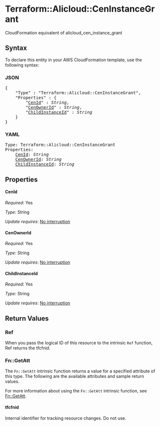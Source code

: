 # Terraform::Alicloud::CenInstanceGrant

CloudFormation equivalent of alicloud_cen_instance_grant

## Syntax

To declare this entity in your AWS CloudFormation template, use the following syntax:

### JSON

<pre>
{
    "Type" : "Terraform::Alicloud::CenInstanceGrant",
    "Properties" : {
        "<a href="#cenid" title="CenId">CenId</a>" : <i>String</i>,
        "<a href="#cenownerid" title="CenOwnerId">CenOwnerId</a>" : <i>String</i>,
        "<a href="#childinstanceid" title="ChildInstanceId">ChildInstanceId</a>" : <i>String</i>
    }
}
</pre>

### YAML

<pre>
Type: Terraform::Alicloud::CenInstanceGrant
Properties:
    <a href="#cenid" title="CenId">CenId</a>: <i>String</i>
    <a href="#cenownerid" title="CenOwnerId">CenOwnerId</a>: <i>String</i>
    <a href="#childinstanceid" title="ChildInstanceId">ChildInstanceId</a>: <i>String</i>
</pre>

## Properties

#### CenId

_Required_: Yes

_Type_: String

_Update requires_: [No interruption](https://docs.aws.amazon.com/AWSCloudFormation/latest/UserGuide/using-cfn-updating-stacks-update-behaviors.html#update-no-interrupt)

#### CenOwnerId

_Required_: Yes

_Type_: String

_Update requires_: [No interruption](https://docs.aws.amazon.com/AWSCloudFormation/latest/UserGuide/using-cfn-updating-stacks-update-behaviors.html#update-no-interrupt)

#### ChildInstanceId

_Required_: Yes

_Type_: String

_Update requires_: [No interruption](https://docs.aws.amazon.com/AWSCloudFormation/latest/UserGuide/using-cfn-updating-stacks-update-behaviors.html#update-no-interrupt)

## Return Values

### Ref

When you pass the logical ID of this resource to the intrinsic `Ref` function, Ref returns the tfcfnid.

### Fn::GetAtt

The `Fn::GetAtt` intrinsic function returns a value for a specified attribute of this type. The following are the available attributes and sample return values.

For more information about using the `Fn::GetAtt` intrinsic function, see [Fn::GetAtt](https://docs.aws.amazon.com/AWSCloudFormation/latest/UserGuide/intrinsic-function-reference-getatt.html).

#### tfcfnid

Internal identifier for tracking resource changes. Do not use.

